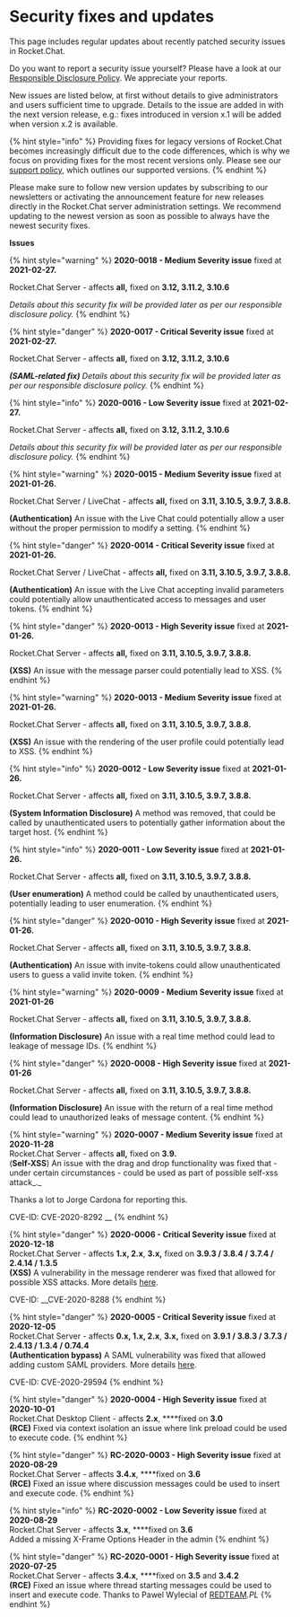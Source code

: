 # Security fixes and updates

This page includes regular updates about recently patched security issues in Rocket.Chat.

Do you want to report a security issue yourself? Please have a look at our [Responsible Disclosure Policy](https://docs.rocket.chat/contributors/contributing/security#if-you-find-a-security-issue). We appreciate your reports.

New issues are listed below, at first without details to give administrators and users sufficient time to upgrade. Details to the issue are added in with the next version release, e.g.: fixes introduced in version x.1 will be added when version x.2 is available.

{% hint style="info" %}
Providing fixes for legacy versions of Rocket.Chat becomes increasingly difficult due to the code differences, which is why we focus on providing fixes for the most recent versions only. Please see our [support policy](https://docs.rocket.chat/getting-support), which outlines our supported versions.
{% endhint %}

Please make sure to follow new version updates by subscribing to our newsletters or activating the announcement feature for new releases directly in the Rocket.Chat server administration settings. We recommend updating to the newest version as soon as possible to always have the newest security fixes.

**Issues**

{% hint style="warning" %}
**2020-0018 - Medium Severity issue** fixed at **2021-02-27.**

Rocket.Chat Server - affects **all,** fixed on **3.12, 3.11.2, 3.10.6**

_Details about this security fix will be provided later as per our responsible disclosure policy._
{% endhint %}

{% hint style="danger" %}
**2020-0017 - Critical Severity issue** fixed at **2021-02-27.**

Rocket.Chat Server - affects **all,** fixed on **3.12, 3.11.2, 3.10.6**

_**\(SAML-related fix\)** Details about this security fix will be provided later as per our responsible disclosure policy._
{% endhint %}

{% hint style="info" %}
**2020-0016 - Low Severity issue** fixed at **2021-02-27.**

Rocket.Chat Server - affects **all,** fixed on **3.12, 3.11.2, 3.10.6**

_Details about this security fix will be provided later as per our responsible disclosure policy._
{% endhint %}

{% hint style="warning" %}
**2020-0015 - Medium Severity issue** fixed at **2021-01-26.**

Rocket.Chat Server / LiveChat - affects **all,** fixed on **3.11, 3.10.5, 3.9.7, 3.8.8.**

**\(Authentication\)** An issue with the Live Chat could potentially allow a user without the proper permission to modify a setting.
{% endhint %}

{% hint style="danger" %}
**2020-0014 - Critical Severity issue** fixed at **2021-01-26.**

Rocket.Chat Server / LiveChat - affects **all,** fixed on **3.11, 3.10.5, 3.9.7, 3.8.8.**

**\(Authentication\)** An issue with the Live Chat accepting invalid parameters  could potentially allow unauthenticated access to messages and user tokens.
{% endhint %}

{% hint style="danger" %}
**2020-0013 - High Severity issue** fixed at **2021-01-26.**

Rocket.Chat Server - affects **all,** fixed on **3.11, 3.10.5, 3.9.7, 3.8.8.**

**\(XSS\)** An issue with the message parser could potentially lead to XSS.
{% endhint %}

{% hint style="warning" %}
**2020-0013 - Medium Severity issue** fixed at **2021-01-26.**

Rocket.Chat Server - affects **all,** fixed on **3.11, 3.10.5, 3.9.7, 3.8.8.**

**\(XSS\)** An issue with the rendering of the user profile could potentially lead to XSS.
{% endhint %}

{% hint style="info" %}
**2020-0012 - Low Severity issue** fixed at **2021-01-26.**

Rocket.Chat Server - affects **all,** fixed on **3.11, 3.10.5, 3.9.7, 3.8.8.**

**\(System Information Disclosure\)** A method was removed, that could be called by unauthenticated users to potentially gather information about the target host.
{% endhint %}

{% hint style="info" %}
**2020-0011 - Low Severity issue** fixed at **2021-01-26.**

Rocket.Chat Server - affects **all,** fixed on **3.11, 3.10.5, 3.9.7, 3.8.8.**

**\(User enumeration\)** A method could be called by unauthenticated users, potentially leading to user enumeration.
{% endhint %}

{% hint style="danger" %}
**2020-0010 - High Severity issue** fixed at **2021-01-26.**

Rocket.Chat Server - affects **all,** fixed on **3.11, 3.10.5, 3.9.7, 3.8.8.**

**\(Authentication\)** An issue with invite-tokens could allow unauthenticated users to guess a valid invite token.
{% endhint %}

{% hint style="warning" %}
**2020-0009 - Medium Severity issue** fixed at **2021-01-26**

Rocket.Chat Server - affects **all,** fixed on **3.11, 3.10.5, 3.9.7, 3.8.8.**

**\(Information Disclosure\)** An issue with a real time method could lead to leakage of message IDs.
{% endhint %}

{% hint style="danger" %}
**2020-0008 - High Severity issue** fixed at **2021-01-26**

Rocket.Chat Server - affects **all,** fixed on **3.11, 3.10.5, 3.9.7, 3.8.8.**

**\(Information Disclosure\)** An issue with the return of a real time method could lead to unauthorized leaks of message content.
{% endhint %}

{% hint style="warning" %}
**2020-0007 - Medium Severity issue** fixed at **2020-11-28**  
Rocket.Chat Server - affects **all,** fixed on **3.9.**  
\(**Self-XSS**\) An issue with the drag and drop functionality was fixed that - under certain circumstances - could be used as part of possible self-xss attack_._ 

Thanks a lot to Jorge Cardona for reporting this.

CVE-ID: CVE-2020-8292	__
{% endhint %}

{% hint style="danger" %}
**2020-0006 - Critical Severity issue** fixed at **2020-12-18**  
Rocket.Chat Server - affects **1.x, 2.x**, **3.x,** fixed on **3.9.3 / 3.8.4 / 3.7.4 / 2.4.14 / 1.3.5**  
**\(XSS\)** A vulnerability in the message renderer was fixed that allowed for possible XSS attacks. More details [here](https://rocket.chat/xss-vulnerability-hotfix-available-for-all-affected-versions).

CVE-ID:  __CVE-2020-8288
{% endhint %}

{% hint style="danger" %}
**2020-0005 - Critical Severity issue** fixed at **2020-12-05**  
Rocket.Chat Server - affects **0.x, 1.x, 2.x**, **3.x,** fixed on **3.9.1 / 3.8.3 / 3.7.3 / 2.4.13 / 1.3.4 / 0.74.4**  
**\(Authentication bypass\)** A SAML vulnerability was fixed that allowed adding custom SAML providers. More details [here](https://rocket.chat/saml-security-hotfix-available/).

CVE-ID: CVE-2020-29594
{% endhint %}

{% hint style="danger" %}
**2020-0004 - High Severity issue** fixed at **2020-10-01**  
Rocket.Chat Desktop Client - affects **2.x**, ****fixed on **3.0**  
**\(RCE\)** Fixed via context isolation an issue where link preload could be used to execute code.
{% endhint %}

{% hint style="danger" %}
**RC-2020-0003 - High Severity issue** fixed at **2020-08-29**  
Rocket.Chat Server - affects **3.4.x**, ****fixed on **3.6**  
**\(RCE\)** Fixed an issue where discussion messages could be used to insert and execute code.
{% endhint %}

{% hint style="info" %}
**RC-2020-0002 - Low Severity issue** fixed at **2020-08-29**  
Rocket.Chat Server - affects **3.x**, ****fixed on **3.6**   
Added a missing X-Frame Options Header in the admin
{% endhint %}

{% hint style="danger" %}
**RC-2020-0001 - High Severity issue** fixed at **2020-07-25**  
Rocket.Chat Server - affects **3.4.x**, ****fixed on **3.5** and **3.4.2**  
**\(RCE\)** Fixed an issue where thread starting messages could be used to insert and execute code. Thanks to Pawel Wylecial of [REDTEAM](http://redteam.pl/)_.PL_
{% endhint %}



